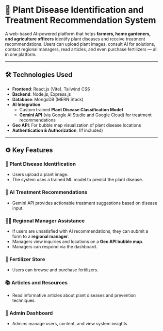 # 🌿 Plant Disease Identification and Treatment Recommendation System

A web-based AI-powered platform that helps **farmers, home gardeners, and agriculture officers** identify plant diseases and receive treatment recommendations. Users can upload plant images, consult AI for solutions, contact regional managers, read articles, and even purchase fertilizers — all in one platform.

---

## 🛠️ Technologies Used

- **Frontend**: React.js (Vite), Tailwind CSS
- **Backend**: Node.js, Express.js
- **Database**: MongoDB (MERN Stack)
- **AI Integration**:
  - Custom trained **Plant Disease Classification Model**
  - **Gemini API** (via Google AI Studio and Google Cloud) for treatment recommendations
- **Geo API**: For bubble map visualization of plant disease locations
- **Authentication & Authorization**: (If included)

---

## ⚙️ Key Features

### 🌱 Plant Disease Identification
- Users upload a plant image.
- The system uses a trained ML model to predict the plant disease.

### 🤖 AI Treatment Recommendations
- Gemini API provides actionable treatment suggestions based on disease input.

### 🧑‍💼 Regional Manager Assistance
- If users are unsatisfied with AI recommendations, they can submit a form to a **regional manager**.
- Managers view inquiries and locations on a **Geo API bubble map**.
- Managers can respond via the dashboard.

### 🧪 Fertilizer Store
- Users can browse and purchase fertilizers.

### 📚 Articles and Resources
- Read informative articles about plant diseases and prevention techniques.

### 🔐 Admin Dashboard
- Admins manage users, content, and view system insights.
